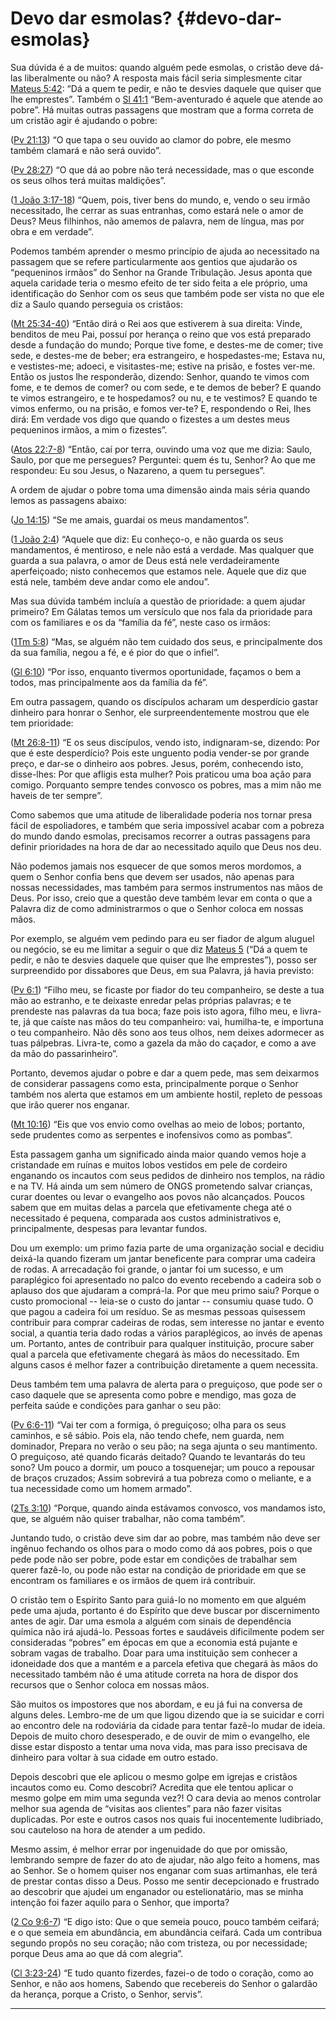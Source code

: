 # Devo dar esmolas? {#devo-dar-esmolas}

Sua dúvida é a de muitos: quando alguém pede esmolas, o cristão deve dá-las liberalmente ou não? A resposta mais fácil seria simplesmente citar [Mateus 5:42](http://bibliaonline.com.br/acf/mt/5/42): “Dá a quem te pedir, e não te desvies daquele que quiser que lhe emprestes”. Também o [Sl 41:1](http://bibliaonline.com.br/acf/sl/41/1) “Bem-aventurado é aquele que atende ao pobre”. Há muitas outras passagens que mostram que a forma correta de um cristão agir é ajudando o pobre:

([Pv 21:13](http://bibliaonline.com.br/acf/pv/21/13)) “O que tapa o seu ouvido ao clamor do pobre, ele mesmo também clamará e não será ouvido”.

([Pv 28:27](http://bibliaonline.com.br/acf/pv/28/27)) “O que dá ao pobre não terá necessidade, mas o que esconde os seus olhos terá muitas maldições”.

([1 João 3:17-18](http://bibliaonline.com.br/acf/1jo/3/17-18)) “Quem, pois, tiver bens do mundo, e, vendo o seu irmão necessitado, lhe cerrar as suas entranhas, como estará nele o amor de Deus? Meus filhinhos, não amemos de palavra, nem de língua, mas por obra e em verdade”.

Podemos também aprender o mesmo princípio de ajuda ao necessitado na passagem que se refere particularmente aos gentios que ajudarão os “pequeninos irmãos” do Senhor na Grande Tribulação. Jesus aponta que aquela caridade teria o mesmo efeito de ter sido feita a ele próprio, uma identificação do Senhor com os seus que também pode ser vista no que ele diz a Saulo quando perseguia os cristãos:

([Mt 25:34-40](http://bibliaonline.com.br/acf/mt/25/34-40)) “Então dirá o Rei aos que estiverem à sua direita: Vinde, benditos de meu Pai, possuí por herança o reino que vos está preparado desde a fundação do mundo; Porque tive fome, e destes-me de comer; tive sede, e destes-me de beber; era estrangeiro, e hospedastes-me; Estava nu, e vestistes-me; adoeci, e visitastes-me; estive na prisão, e fostes ver-me. Então os justos lhe responderão, dizendo: Senhor, quando te vimos com fome, e te demos de comer? ou com sede, e te demos de beber? E quando te vimos estrangeiro, e te hospedamos? ou nu, e te vestimos? E quando te vimos enfermo, ou na prisão, e fomos ver-te? E, respondendo o Rei, lhes dirá: Em verdade vos digo que quando o fizestes a um destes meus pequeninos irmãos, a mim o fizestes”.

([Atos 22:7-8](http://bibliaonline.com.br/acf/atos/22/7-8)) “Então, caí por terra, ouvindo uma voz que me dizia: Saulo, Saulo, por que me persegues? Perguntei: quem és tu, Senhor? Ao que me respondeu: Eu sou Jesus, o Nazareno, a quem tu persegues”.

A ordem de ajudar o pobre toma uma dimensão ainda mais séria quando lemos as passagens abaixo:

([Jo 14:15](http://bibliaonline.com.br/acf/jo/14/15)) “Se me amais, guardai os meus mandamentos”.

([1 João 2:4](http://bibliaonline.com.br/acf/1jo/2/4)) “Aquele que diz: Eu conheço-o, e não guarda os seus mandamentos, é mentiroso, e nele não está a verdade. Mas qualquer que guarda a sua palavra, o amor de Deus está nele verdadeiramente aperfeiçoado; nisto conhecemos que estamos nele. Aquele que diz que está nele, também deve andar como ele andou”.

Mas sua dúvida também incluía a questão de prioridade: a quem ajudar primeiro? Em Gálatas temos um versículo que nos fala da prioridade para com os familiares e os da “família da fé”, neste caso os irmãos:

([1Tm 5:8](http://bibliaonline.com.br/acf/1tm/5/8)) “Mas, se alguém não tem cuidado dos seus, e principalmente dos da sua família, negou a fé, e é pior do que o infiel”.

([Gl 6:10](http://bibliaonline.com.br/acf/gl/6/10)) “Por isso, enquanto tivermos oportunidade, façamos o bem a todos, mas principalmente aos da família da fé”.

Em outra passagem, quando os discípulos acharam um desperdício gastar dinheiro para honrar o Senhor, ele surpreendentemente mostrou que ele tem prioridade:

([Mt 26:8-11](http://bibliaonline.com.br/acf/mt/26/8-11)) “E os seus discípulos, vendo isto, indignaram-se, dizendo: Por que é este desperdício? Pois este unguento podia vender-se por grande preço, e dar-se o dinheiro aos pobres. Jesus, porém, conhecendo isto, disse-lhes: Por que afligis esta mulher? Pois praticou uma boa ação para comigo. Porquanto sempre tendes convosco os pobres, mas a mim não me haveis de ter sempre”.

Como sabemos que uma atitude de liberalidade poderia nos tornar presa fácil de espoliadores, e também que seria impossível acabar com a pobreza do mundo dando esmolas, precisamos recorrer a outras passagens para definir prioridades na hora de dar ao necessitado aquilo que Deus nos deu.

Não podemos jamais nos esquecer de que somos meros mordomos, a quem o Senhor confia bens que devem ser usados, não apenas para nossas necessidades, mas também para sermos instrumentos nas mãos de Deus. Por isso, creio que a questão deve também levar em conta o que a Palavra diz de como administrarmos o que o Senhor coloca em nossas mãos.

Por exemplo, se alguém vem pedindo para eu ser fiador de algum aluguel ou negócio, se eu me limitar a seguir o que diz [Mateus 5](http://bibliaonline.com.br/acf/mt/5) (“Dá a quem te pedir, e não te desvies daquele que quiser que lhe emprestes”), posso ser surpreendido por dissabores que Deus, em sua Palavra, já havia previsto:

([Pv 6:1](http://bibliaonline.com.br/acf/pv/6/1)) “Filho meu, se ficaste por fiador do teu companheiro, se deste a tua mão ao estranho, e te deixaste enredar pelas próprias palavras; e te prendeste nas palavras da tua boca; faze pois isto agora, filho meu, e livra-te, já que caíste nas mãos do teu companheiro: vai, humilha-te, e importuna o teu companheiro. Não dês sono aos teus olhos, nem deixes adormecer as tuas pálpebras. Livra-te, como a gazela da mão do caçador, e como a ave da mão do passarinheiro”.

Portanto, devemos ajudar o pobre e dar a quem pede, mas sem deixarmos de considerar passagens como esta, principalmente porque o Senhor também nos alerta que estamos em um ambiente hostil, repleto de pessoas que irão querer nos enganar.

([Mt 10:16](http://bibliaonline.com.br/acf/mt/10/16)) “Eis que vos envio como ovelhas ao meio de lobos; portanto, sede prudentes como as serpentes e inofensivos como as pombas”.

Esta passagem ganha um significado ainda maior quando vemos hoje a cristandade em ruínas e muitos lobos vestidos em pele de cordeiro enganando os incautos com seus pedidos de dinheiro nos templos, na rádio e na TV. Há ainda um sem número de ONGS prometendo salvar crianças, curar doentes ou levar o evangelho aos povos não alcançados. Poucos sabem que em muitas delas a parcela que efetivamente chega até o necessitado é pequena, comparada aos custos administrativos e, principalmente, despesas para levantar fundos.

Dou um exemplo: um primo fazia parte de uma organização social e decidiu deixá-la quando fizeram um jantar beneficente para comprar uma cadeira de rodas. A arrecadação foi grande, o jantar foi um sucesso, e um paraplégico foi apresentado no palco do evento recebendo a cadeira sob o aplauso dos que ajudaram a comprá-la. Por que meu primo saiu? Porque o custo promocional -- leia-se o custo do jantar -- consumiu quase tudo. O que pagou a cadeira foi um resíduo. Se as mesmas pessoas quisessem contribuir para comprar cadeiras de rodas, sem interesse no jantar e evento social, a quantia teria dado rodas a vários paraplégicos, ao invés de apenas um. Portanto, antes de contribuir para qualquer instituição, procure saber qual a parcela que efetivamente chegará às mãos do necessitado. Em alguns casos é melhor fazer a contribuição diretamente a quem necessita.

Deus também tem uma palavra de alerta para o preguiçoso, que pode ser o caso daquele que se apresenta como pobre e mendigo, mas goza de perfeita saúde e condições para ganhar o seu pão:

([Pv 6:6-11](http://bibliaonline.com.br/acf/pv/6/6-11)) “Vai ter com a formiga, ó preguiçoso; olha para os seus caminhos, e sê sábio. Pois ela, não tendo chefe, nem guarda, nem dominador, Prepara no verão o seu pão; na sega ajunta o seu mantimento. O preguiçoso, até quando ficarás deitado? Quando te levantarás do teu sono? Um pouco a dormir, um pouco a tosquenejar; um pouco a repousar de braços cruzados; Assim sobrevirá a tua pobreza como o meliante, e a tua necessidade como um homem armado”.

([2Ts 3:10](http://bibliaonline.com.br/acf/2ts/3/10)) “Porque, quando ainda estávamos convosco, vos mandamos isto, que, se alguém não quiser trabalhar, não coma também”.

Juntando tudo, o cristão deve sim dar ao pobre, mas também não deve ser ingênuo fechando os olhos para o modo como dá aos pobres, pois o que pede pode não ser pobre, pode estar em condições de trabalhar sem querer fazê-lo, ou pode não estar na condição de prioridade em que se encontram os familiares e os irmãos de quem irá contribuir.

O cristão tem o Espírito Santo para guiá-lo no momento em que alguém pede uma ajuda, portanto é do Espírito que deve buscar por discernimento antes de agir. Dar uma esmola a alguém com sinais de dependência química não irá ajudá-lo. Pessoas fortes e saudáveis dificilmente podem ser consideradas “pobres” em épocas em que a economia está pujante e sobram vagas de trabalho. Doar para uma instituição sem conhecer a idoneidade dos que a mantém e a parcela efetiva que chegará às mãos do necessitado também não é uma atitude correta na hora de dispor dos recursos que o Senhor coloca em nossas mãos.

São muitos os impostores que nos abordam, e eu já fui na conversa de alguns deles. Lembro-me de um que ligou dizendo que ia se suicidar e corri ao encontro dele na rodoviária da cidade para tentar fazê-lo mudar de ideia. Depois de muito choro desesperado, e de ouvir de mim o evangelho, ele disse estar disposto a tentar uma nova vida, mas para isso precisava de dinheiro para voltar à sua cidade em outro estado.

Depois descobri que ele aplicou o mesmo golpe em igrejas e cristãos incautos como eu. Como descobri? Acredita que ele tentou aplicar o mesmo golpe em mim uma segunda vez?! O cara devia ao menos controlar melhor sua agenda de “visitas aos clientes” para não fazer visitas duplicadas. Por este e outros casos nos quais fui inocentemente ludibriado, sou cauteloso na hora de atender a um pedido.

Mesmo assim, é melhor errar por ingenuidade do que por omissão, lembrando sempre de fazer do ato de ajudar, não algo feito a homens, mas ao Senhor. Se o homem quiser nos enganar com suas artimanhas, ele terá de prestar contas disso a Deus. Posso me sentir decepcionado e frustrado ao descobrir que ajudei um enganador ou estelionatário, mas se minha intenção foi fazer aquilo para o Senhor, que importa?

([2 Co 9:6-7](http://bibliaonline.com.br/acf/2co/9/6-7)) “E digo isto: Que o que semeia pouco, pouco também ceifará; e o que semeia em abundância, em abundância ceifará. Cada um contribua segundo propôs no seu coração; não com tristeza, ou por necessidade; porque Deus ama ao que dá com alegria”.

([Cl 3:23-24](http://bibliaonline.com.br/acf/cl/3/23-24)) “E tudo quanto fizerdes, fazei-o de todo o coração, como ao Senhor, e não aos homens, Sabendo que recebereis do Senhor o galardão da herança, porque a Cristo, o Senhor, servis”.

*****